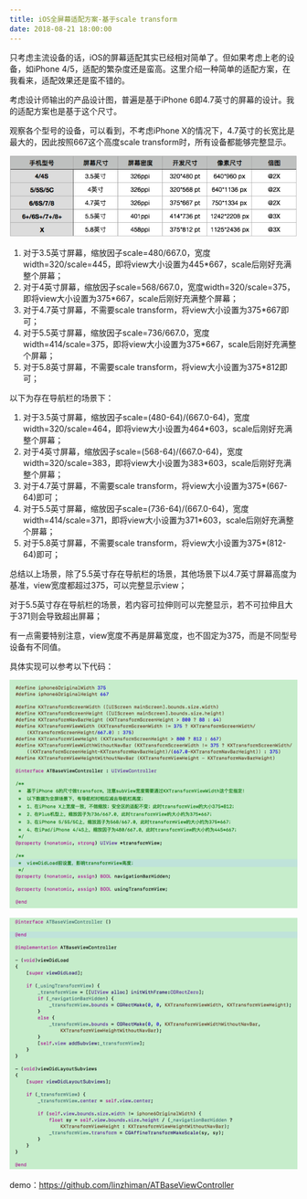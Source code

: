 ```yaml
---
title: iOS全屏幕适配方案-基于scale transform
date: 2018-08-21 18:00:00
---
```


只考虑主流设备的话，iOS的屏幕适配其实已经相对简单了。但如果考虑上老的设备，如iPhone  4/5，适配的繁杂度还是蛮高。这里介绍一种简单的适配方案，在我看来，适配效果还是蛮不错的。

考虑设计师输出的产品设计图，普遍是基于iPhone 6即4.7英寸的屏幕的设计。我的适配方案也是基于这个尺寸。

观察各个型号的设备，可以看到，不考虑iPhone X的情况下，4.7英寸的长宽比是最大的，因此按照667这个高度scale transform时，所有设备都能够完整显示。

![image](https://github.com/linzhiman/linzhiman.github.io/blob/master/resource/1808/iOS全屏幕适配方案-基于scale-transform-1.png?raw=true)
  
1. 对于3.5英寸屏幕，缩放因子scale=480/667.0，宽度width=320/scale=445，即将view大小设置为445*667，scale后刚好充满整个屏幕；
1. 对于4英寸屏幕，缩放因子scale=568/667.0，宽度width=320/scale=375，即将view大小设置为375*667，scale后刚好充满整个屏幕；
1. 对于4.7英寸屏幕，不需要scale transform，将view大小设置为375*667即可；
1. 对于5.5英寸屏幕，缩放因子scale=736/667.0，宽度width=414/scale=375，即将view大小设置为375*667，scale后刚好充满整个屏幕；
1. 对于5.8英寸屏幕，不需要scale transform，将view大小设置为375*812即可；

以下为存在导航栏的场景下：

1. 对于3.5英寸屏幕，缩放因子scale=(480-64)/(667.0-64)，宽度width=320/scale=464，即将view大小设置为464*603，scale后刚好充满整个屏幕；
1. 对于4英寸屏幕，缩放因子scale=(568-64)/(667.0-64)，宽度width=320/scale=383，即将view大小设置为383*603，scale后刚好充满整个屏幕；
1. 对于4.7英寸屏幕，不需要scale transform，将view大小设置为375*(667-64)即可；
1. 对于5.5英寸屏幕，缩放因子scale=(736-64)/(667.0-64)，宽度width=414/scale=371，即将view大小设置为371*603，scale后刚好充满整个屏幕；
1. 对于5.8英寸屏幕，不需要scale transform，将view大小设置为375*(812-64)即可；

总结以上场景，除了5.5英寸存在导航栏的场景，其他场景下以4.7英寸屏幕高度为基准，view宽度都超过375，可以完整显示view；

对于5.5英寸存在导航栏的场景，若内容可拉伸则可以完整显示，若不可拉伸且大于371则会导致超出屏幕；

有一点需要特别注意，view宽度不再是屏幕宽度，也不固定为375，而是不同型号设备有不同值。

具体实现可以参考以下代码：

![image](https://github.com/linzhiman/linzhiman.github.io/blob/master/resource/1808/iOS全屏幕适配方案-基于scale-transform-2.png?raw=true)

![image](https://github.com/linzhiman/linzhiman.github.io/blob/master/resource/1808/iOS全屏幕适配方案-基于scale-transform-3.png?raw=true)

demo：https://github.com/linzhiman/ATBaseViewController

